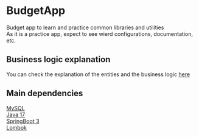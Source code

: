 # BudgetApp
Budget app to learn and practice common libraries and utilities  
As it is a practice app, expect to see wierd configurations, documentation, etc.

## Business logic explanation
You can check the explanation of the entities and the business logic [here](BUSINESS.md)

## Main dependencies
[MySQL](https://www.mysql.com/)  
[Java 17](https://docs.oracle.com/en/java/javase/17/docs/api/index.html)  
[SpringBoot 3](https://spring.io/projects/spring-boot)  
[Lombok](https://projectlombok.org/)





